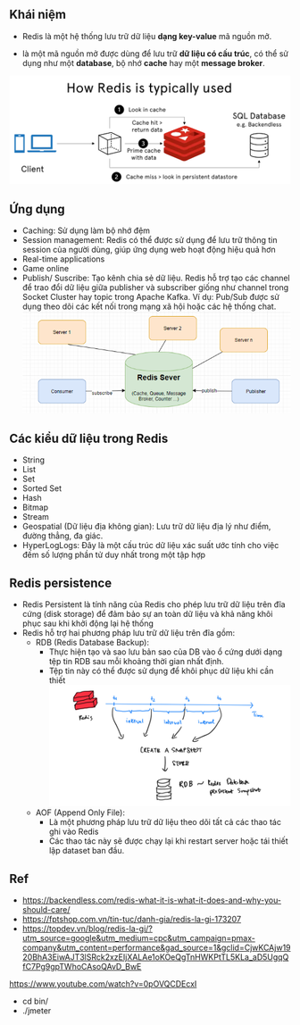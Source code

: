 ## Khái niệm

- Redis là một hệ thống lưu trữ dữ liệu **dạng key-value** mã nguồn mở.

- là một mã nguồn mở được dùng để lưu trữ **dữ liệu có cấu trúc**, có thể sử dụng như một **database**, bộ nhớ **cache** hay một **message broker**.

![alt text](image.png)

## Ứng dụng

- Caching: Sử dụng làm bộ nhớ đệm
- Session management: Redis có thể được sử dụng để lưu trữ thông tin session của người dùng, giúp ứng dụng web hoạt động hiệu quả hơn
- Real-time applications
- Game online
- Publish/ Suscribe: Tạo kênh chia sẻ dữ liệu. Redis hỗ trợ tạo các channel để trao đổi dữ liệu giữa publisher và subscriber giống như channel trong Socket Cluster hay topic trong Apache Kafka. Ví dụ: Pub/Sub được sử dụng theo dõi các kết nối trong mạng xã hội hoặc các hệ thống chat.
  ![alt text](image-1.png)

## Các kiểu dữ liệu trong Redis

- String
- List
- Set
- Sorted Set
- Hash
- Bitmap
- Stream
- Geospatial (Dữ liệu địa không gian): Lưu trữ dữ liệu địa lý như điểm, đường thẳng, đa giác.
- HyperLogLogs: Đây là một cấu trúc dữ liệu xác suất ước tính cho việc đếm số lượng phần tử duy nhất trong một tập hợp

## Redis persistence

- Redis Persistent là tính năng của Redis cho phép lưu trữ dữ liệu trên đĩa cứng (disk storage) để đảm bảo sự an toàn dữ liệu và khả năng khôi phục sau khi khởi động lại hệ thống
- Redis hỗ trợ hai phương pháp lưu trữ dữ liệu trên đĩa gồm:
  - RDB (Redis Database Backup):
    - Thực hiện tạo và sao lưu bản sao của DB vào ổ cứng dưới dạng tệp tin RDB sau mỗi khoảng thời gian nhất định.
    - Tệp tin này có thể được sử dụng để khôi phục dữ liệu khi cần thiết
      ![alt text](image-2.png)
  - AOF (Append Only File):
    - Là một phương pháp lưu trữ dữ liệu theo dõi tất cả các thao tác ghi vào Redis
    - Các thao tác này sẽ được chạy lại khi restart server hoặc tái thiết lập dataset ban đầu.

## Ref

- https://backendless.com/redis-what-it-is-what-it-does-and-why-you-should-care/
- https://fptshop.com.vn/tin-tuc/danh-gia/redis-la-gi-173207
- https://topdev.vn/blog/redis-la-gi/?utm_source=google&utm_medium=cpc&utm_campaign=pmax-company&utm_content=performance&gad_source=1&gclid=CjwKCAjw1920BhA3EiwAJT3lSRck2xzEIjXALAe1oKOeQgTnHWKPtTL5KLa_aD5UgqQfC7Pg9gpTWhoCAsoQAvD_BwE

https://www.youtube.com/watch?v=0pOVQCDEcxI
- cd bin/
- ./jmeter